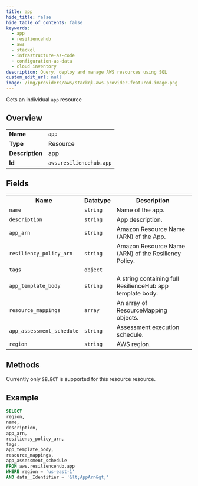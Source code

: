 ```yaml
---
title: app
hide_title: false
hide_table_of_contents: false
keywords:
  - app
  - resiliencehub
  - aws
  - stackql
  - infrastructure-as-code
  - configuration-as-data
  - cloud inventory
description: Query, deploy and manage AWS resources using SQL
custom_edit_url: null
image: /img/providers/aws/stackql-aws-provider-featured-image.png
---
```

Gets an individual <code>app</code> resource

## Overview
<table><tbody>
<tr><td><b>Name</b></td><td><code>app</code></td></tr>
<tr><td><b>Type</b></td><td>Resource</td></tr>
<tr><td><b>Description</b></td><td>app</td></tr>
<tr><td><b>Id</b></td><td><code>aws.resiliencehub.app</code></td></tr>
</tbody></table>

## Fields
<table><tbody>
<tr><th>Name</th><th>Datatype</th><th>Description</th></tr>
<tr><td><code>name</code></td><td><code>string</code></td><td>Name of the app.</td></tr>
<tr><td><code>description</code></td><td><code>string</code></td><td>App description.</td></tr>
<tr><td><code>app_arn</code></td><td><code>string</code></td><td>Amazon Resource Name (ARN) of the App.</td></tr>
<tr><td><code>resiliency_policy_arn</code></td><td><code>string</code></td><td>Amazon Resource Name (ARN) of the Resiliency Policy.</td></tr>
<tr><td><code>tags</code></td><td><code>object</code></td><td></td></tr>
<tr><td><code>app_template_body</code></td><td><code>string</code></td><td>A string containing full ResilienceHub app template body.</td></tr>
<tr><td><code>resource_mappings</code></td><td><code>array</code></td><td>An array of ResourceMapping objects.</td></tr>
<tr><td><code>app_assessment_schedule</code></td><td><code>string</code></td><td>Assessment execution schedule.</td></tr>
<tr><td><code>region</code></td><td><code>string</code></td><td>AWS region.</td></tr>

</tbody></table>

## Methods
Currently only <code>SELECT</code> is supported for this resource resource.

## Example
```sql
SELECT
region,
name,
description,
app_arn,
resiliency_policy_arn,
tags,
app_template_body,
resource_mappings,
app_assessment_schedule
FROM aws.resiliencehub.app
WHERE region = 'us-east-1'
AND data__Identifier = '&lt;AppArn&gt;'
```
